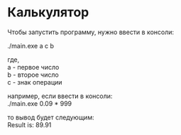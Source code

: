 # Калькулятор

Чтобы запустить программу, нужно ввести в консоли:  

./main.exe a c b  

где,  
a - первое число  
b - второе число  
c - знак операции  

например, если ввести в консоли:  
./main.exe 0.09 * 999  

то вывод будет следующим:  
Result is: 89.91  
